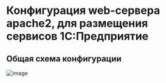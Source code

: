 # Конфигурация web-сервера apache2, для размещения сервисов 1С:Предприятие


## Общая схема конфигурации
![image](https://user-images.githubusercontent.com/1051804/142089388-b62782e8-c950-411e-8cbe-0e5cb9624f5e.png)

